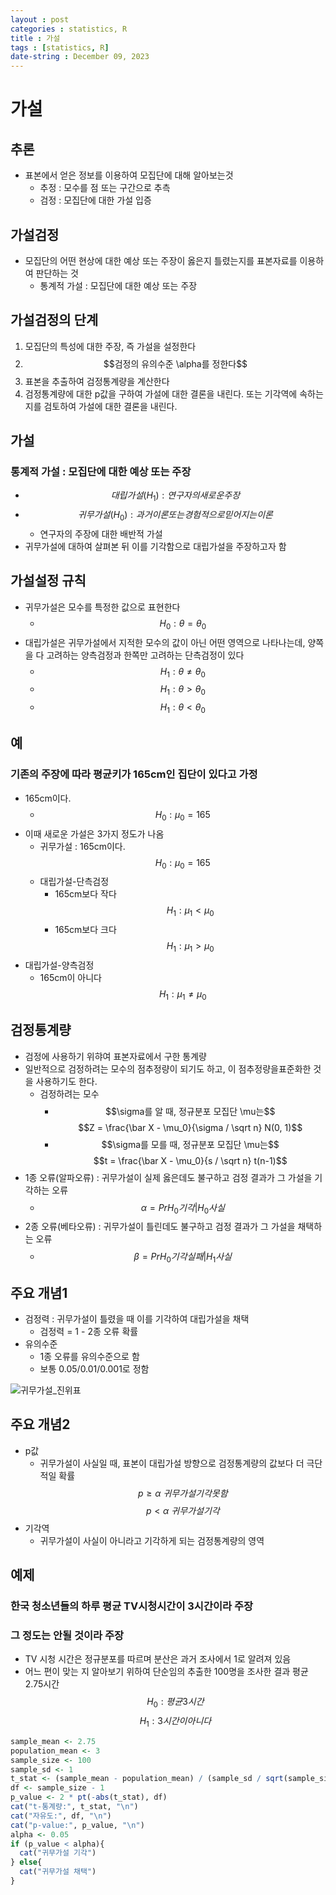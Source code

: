 ```yaml
---
layout : post
categories : statistics, R
title : 가설
tags : [statistics, R]
date-string : December 09, 2023
---
```


# 가설

## 추론
 - 표본에서 얻은 정보를 이용하여 모집단에 대해 알아보는것
   - 추정 : 모수를 점 또는 구간으로 추측
   - 검정 : 모집단에 대한 가설 입증

## 가설검정
 - 모집단의 어떤 현상에 대한 예상 또는 주장이 옳은지 틀렸는지를 표본자료를 이용하여 판단하는 것
   - 통계적 가설 : 모집단에 대한 예상 또는 주장

## 가설검정의 단계
 1. 모집단의 특성에 대한 주장, 즉 가설을 설정한다
 2. $$검정의 유의수준 \alpha를 정한다$$
 3. 표본을 추출하여 검정통계량을 계산한다
 4. 검정통계량에 대한 p값을 구하여 가설에 대한 결론을 내린다. 또는 기각역에 속하는지를 검토하여 가설에 대한 결론을 내린다.

## 가설
### 통계적 가설 : 모집단에 대한 예상 또는 주장
 - $$대립가설(H_1) : 연구자의 새로운 주장$$
 - $$귀무가설(H_0) : 과거이론 또는 경험적으로 믿어지는 이론$$
    - 연구자의 주장에 대한 배반적 가설
 - 귀무가설에 대하여 살펴본 뒤 이를 기각함으로 대립가설을 주장하고자 함

## 가설설정 규칙
 - 귀무가설은 모수를 특정한 값으로 표현한다
   - $$H_0 : \theta = \theta_0$$
 - 대립가설은 귀무가설에서 지적한 모수의 값이 아닌 어떤 영역으로 나타나는데, 양쪽을 다 고려하는 양측검정과 한쪽만 고려하는 단측검정이 있다
   - $$H_1 : \theta \neq  \theta_0$$
   - $$H_1 : \theta > \theta_0$$
   - $$H_1 : \theta < \theta_0$$
## 예
### 기존의 주장에 따라 평균키가 165cm인 집단이 있다고 가정
 - 165cm이다.
   - $$H_0 : \mu_0 = 165$$
 - 이때 새로운 가설은 3가지 정도가 나옴
   - 귀무가설 : 165cm이다. $$H_0 : \mu_0 = 165$$
   - 대립가설-단측검정
     - 165cm보다 작다 $$H_1 : \mu_1 < \mu_0$$
     - 165cm보다 크다 $$H_1 : \mu_1 > \mu_0$$
  - 대립가설-양측검정
    - 165cm이 아니다 $$H_1 : \mu_1 \neq \mu_0$$

## 검정통계량
 - 검정에 사용하기 위햐여 표본자료에서 구한 통계량
 - 일반적으로 검정하려는 모수의 점추정량이 되기도 하고, 이 점추정량을표준화한 것을 사용하기도 한다.
   - 검정하려는 모수
     - $$\sigma를 알 때, 정규분포 모집단 \mu는$$
     $$Z = \frac{\bar X - \mu_0}{\sigma / \sqrt n}  N(0, 1)$$
     - $$\sigma를 모를 때, 정규분포 모집단 \mu는$$ $$t = \frac{\bar X - \mu_0}{s / \sqrt n} t(n-1)$$
 - 1종 오류(알파오류) : 귀무가설이 실제 옳은데도 불구하고 검정 결과가 그 가설을 기각하는 오류
   - $$\alpha = Pr{H_0 기각 | H_0 사실}$$
 - 2종 오류(베타오류) : 귀무가설이 틀린데도 불구하고 검정 결과가 그 가설을 채택하는 오류
   - $$\beta = Pr{H_0 기각실패 | H_1 사실}$$

## 주요 개념1
 - 검정력 : 귀무가설이 틀렸을 때 이를 기각하여 대립가설을 채택
   - 검정력 = 1 - 2종 오류 확률
 - 유의수준
   - 1종 오류를 유의수준으로 함
   - 보통 0.05/0.01/0.001로 정함

![귀무가설_진위표](https://github.com/jayiuk/jayiuk.github.io/assets/58243784/11ab1a9d-935d-4193-a452-fabeb4593d1b)

## 주요 개념2
 - p값
   - 귀무가설이 사실일 때, 표본이 대립가설 방향으로 검정통계량의 값보다 더 극단적일 확률
   $$p \ge \alpha\  귀무가설 기각 못함$$
   $$p < \alpha\ 귀무가설 기각$$
 - 기각역
   - 귀무가설이 사실이 아니라고 기각하게 되는 검정통계량의 영역

## 예제
### 한국 청소년들의 하루 평균 TV시청시간이 3시간이라 주장
### 그 정도는 안될 것이라 주장
 - TV 시청 시간은 정규분포를 따르며 분산은 과거 조사에서 1로 알려져 있음
 - 어느 편이 맞는 지 알아보기 위하여 단순임의 추출한 100명을 조사한 결과 평균2.75시간
$$H_0 : 평균 3시간$$
$$H_1 : 3시간이 아니다$$
```R
sample_mean <- 2.75
population_mean <- 3
sample_size <- 100
sample_sd <- 1
t_stat <- (sample_mean - population_mean) / (sample_sd / sqrt(sample_size))
df <- sample_size - 1
p_value <- 2 * pt(-abs(t_stat), df)
cat("t-통계량:", t_stat, "\n")
cat("자유도:", df, "\n")
cat("p-value:", p_value, "\n")
alpha <- 0.05
if (p_value < alpha){
  cat("귀무가설 기각")
} else{
  cat("귀무가설 채택")
}
```